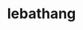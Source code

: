 ---
title: lebathang
github: https://github.com/lebathang
mode: dark
transition: 1s
score: 74.8
archetype:
- ASCII Art
- Little Bit of Everything
---
